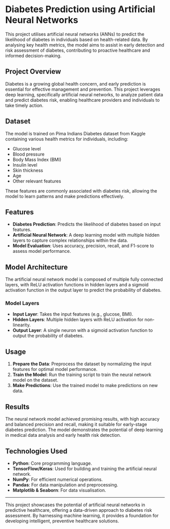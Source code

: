 # Diabetes Prediction using Artificial Neural Networks

This project utilises artificial neural networks (ANNs) to predict the likelihood of diabetes in individuals based on health-related data. By analysing key health metrics, the model aims to assist in early detection and risk assessment of diabetes, contributing to proactive healthcare and informed decision-making.

## Project Overview

Diabetes is a growing global health concern, and early prediction is essential for effective management and prevention. This project leverages deep learning, specifically artificial neural networks, to analyze patient data and predict diabetes risk, enabling healthcare providers and individuals to take timely action.

## Dataset

The model is trained on Pima Indians Diabetes dataset from Kaggle containing various health metrics for individuals, including:
- Glucose level
- Blood pressure
- Body Mass Index (BMI)
- Insulin level
- Skin thickness
- Age
- Other relevant features

These features are commonly associated with diabetes risk, allowing the model to learn patterns and make predictions effectively.

## Features

- **Diabetes Prediction**: Predicts the likelihood of diabetes based on input features.
- **Artificial Neural Network**: A deep learning model with multiple hidden layers to capture complex relationships within the data.
- **Model Evaluation**: Uses accuracy, precision, recall, and F1-score to assess model performance.

## Model Architecture

The artificial neural network model is composed of multiple fully connected layers, with ReLU activation functions in hidden layers and a sigmoid activation function in the output layer to predict the probability of diabetes.

### Model Layers
- **Input Layer**: Takes the input features (e.g., glucose, BMI).
- **Hidden Layers**: Multiple hidden layers with ReLU activation for non-linearity.
- **Output Layer**: A single neuron with a sigmoid activation function to output the probability of diabetes.

## Usage

1. **Prepare the Data**: Preprocess the dataset by normalizing the input features for optimal model performance.
2. **Train the Model**: Run the training script to train the neural network model on the dataset.
3. **Make Predictions**: Use the trained model to make predictions on new data.



## Results

The neural network model achieved promising results, with high accuracy and balanced precision and recall, making it suitable for early-stage diabetes prediction. The model demonstrates the potential of deep learning in medical data analysis and early health risk detection.


## Technologies Used

- **Python**: Core programming language.
- **TensorFlow/Keras**: Used for building and training the artificial neural network.
- **NumPy**: For efficient numerical operations.
- **Pandas**: For data manipulation and preprocessing.
- **Matplotlib & Seaborn**: For data visualisation.

---

This project showcases the potential of artificial neural networks in predictive healthcare, offering a data-driven approach to diabetes risk assessment. By harnessing machine learning, it provides a foundation for developing intelligent, preventive healthcare solutions.
